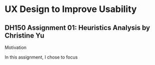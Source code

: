 # UX Design to Improve Usability 
## DH150 Assignment 01: Heuristics Analysis by Christine Yu

Motivation 

In this assignment, I chose to focus 

